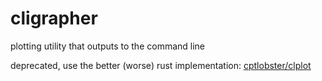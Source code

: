 # cligrapher
plotting utility that outputs to the command line

deprecated, use the better (worse) rust implementation: [cptlobster/clplot](https://github.com/cptlobster/clplot)
